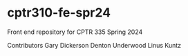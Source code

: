 # cptr310-fe-spr24
Front end repository for CPTR 335 Spring 2024

Contributors
Gary Dickerson
Denton Underwood
Linus Kuntz
